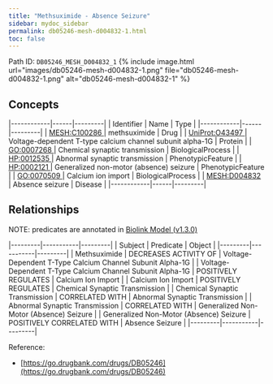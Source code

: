 ```yaml
---
title: "Methsuximide - Absence Seizure"
sidebar: mydoc_sidebar
permalink: db05246-mesh-d004832-1.html
toc: false 
---
```



Path ID: `DB05246_MESH_D004832_1`
{% include image.html url="images/db05246-mesh-d004832-1.png" file="db05246-mesh-d004832-1.png" alt="db05246-mesh-d004832-1" %}

## Concepts

|------------|------|---------|
| Identifier | Name | Type    |
|------------|------|---------|
| <a href="https://identifiers.org/MESH:C100286">MESH:C100286 </a> | methsuximide | Drug |
| <a href="https://identifiers.org/UniProt:O43497">UniProt:O43497 </a> | Voltage-dependent T-type calcium channel subunit alpha-1G | Protein |
| <a href="https://identifiers.org/GO:0007268">GO:0007268 </a> | Chemical synaptic transmission | BiologicalProcess |
| <a href="https://identifiers.org/HP:0012535">HP:0012535 </a> | Abnormal synaptic transmission | PhenotypicFeature |
| <a href="https://identifiers.org/HP:0002121">HP:0002121 </a> | Generalized non-motor (absence) seizure | PhenotypicFeature |
| <a href="https://identifiers.org/GO:0070509">GO:0070509 </a> | Calcium ion import | BiologicalProcess |
| <a href="https://identifiers.org/MESH:D004832">MESH:D004832 </a> | Absence seizure | Disease |
|------------|------|---------|

## Relationships


NOTE: predicates are annotated in <a href="https://github.com/biolink/biolink-model/releases/tag/v1.3.0">Biolink Model (v1.3.0)</a>

|---------|-----------|---------|
| Subject | Predicate | Object  |
|---------|-----------|---------|
| Methsuximide | DECREASES ACTIVITY OF | Voltage-Dependent T-Type Calcium Channel Subunit Alpha-1G |
| Voltage-Dependent T-Type Calcium Channel Subunit Alpha-1G | POSITIVELY REGULATES | Calcium Ion Import |
| Calcium Ion Import | POSITIVELY REGULATES | Chemical Synaptic Transmission |
| Chemical Synaptic Transmission | CORRELATED WITH | Abnormal Synaptic Transmission |
| Abnormal Synaptic Transmission | CORRELATED WITH | Generalized Non-Motor (Absence) Seizure |
| Generalized Non-Motor (Absence) Seizure | POSITIVELY CORRELATED WITH | Absence Seizure |
|---------|-----------|---------|

Reference: 
  - [https://go.drugbank.com/drugs/DB05246](https://go.drugbank.com/drugs/DB05246)
